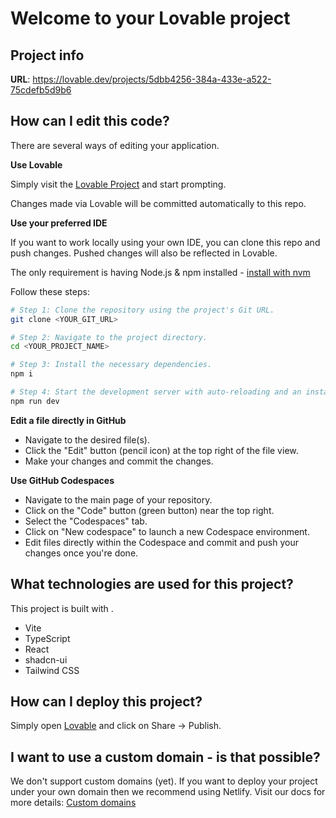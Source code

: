 # Welcome to your Lovable project

## Project info

**URL**: https://lovable.dev/projects/5dbb4256-384a-433e-a522-75cdefb5d9b6

## How can I edit this code?

There are several ways of editing your application.

**Use Lovable**

Simply visit the [Lovable Project](https://lovable.dev/projects/5dbb4256-384a-433e-a522-75cdefb5d9b6) and start prompting.

Changes made via Lovable will be committed automatically to this repo.

**Use your preferred IDE**

If you want to work locally using your own IDE, you can clone this repo and push changes. Pushed changes will also be reflected in Lovable.

The only requirement is having Node.js & npm installed - [install with nvm](https://github.com/nvm-sh/nvm#installing-and-updating)

Follow these steps:

```sh
# Step 1: Clone the repository using the project's Git URL.
git clone <YOUR_GIT_URL>

# Step 2: Navigate to the project directory.
cd <YOUR_PROJECT_NAME>

# Step 3: Install the necessary dependencies.
npm i

# Step 4: Start the development server with auto-reloading and an instant preview.
npm run dev
```

**Edit a file directly in GitHub**

- Navigate to the desired file(s).
- Click the "Edit" button (pencil icon) at the top right of the file view.
- Make your changes and commit the changes.

**Use GitHub Codespaces**

- Navigate to the main page of your repository.
- Click on the "Code" button (green button) near the top right.
- Select the "Codespaces" tab.
- Click on "New codespace" to launch a new Codespace environment.
- Edit files directly within the Codespace and commit and push your changes once you're done.

## What technologies are used for this project?

This project is built with .

- Vite
- TypeScript
- React
- shadcn-ui
- Tailwind CSS

## How can I deploy this project?

Simply open [Lovable](https://lovable.dev/projects/5dbb4256-384a-433e-a522-75cdefb5d9b6) and click on Share -> Publish.

## I want to use a custom domain - is that possible?

We don't support custom domains (yet). If you want to deploy your project under your own domain then we recommend using Netlify. Visit our docs for more details: [Custom domains](https://docs.lovable.dev/tips-tricks/custom-domain/)
